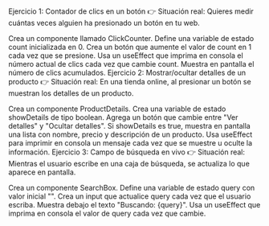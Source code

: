 Ejercicio 1: Contador de clics en un botón
👉 Situación real: Quieres medir cuántas veces alguien ha presionado un botón en tu web.

Crea un componente llamado ClickCounter.
Define una variable de estado count inicializada en 0.
Crea un botón que aumente el valor de count en 1 cada vez que se presione.
Usa un useEffect que imprima en consola el número actual de clics cada vez que cambie count.
Muestra en pantalla el número de clics acumulados.
Ejercicio 2: Mostrar/ocultar detalles de un producto
👉 Situación real: En una tienda online, al presionar un botón se muestran los detalles de un producto.

Crea un componente ProductDetails.
Crea una variable de estado showDetails de tipo boolean.
Agrega un botón que cambie entre "Ver detalles" y "Ocultar detalles".
Si showDetails es true, muestra en pantalla una lista con nombre, precio y descripción de un producto.
Usa useEffect para imprimir en consola un mensaje cada vez que se muestre u oculte la información.
Ejercicio 3: Campo de búsqueda en vivo
👉 Situación real: Mientras el usuario escribe en una caja de búsqueda, se actualiza lo que aparece en pantalla.

Crea un componente SearchBox.
Define una variable de estado query con valor inicial "".
Crea un input que actualice query cada vez que el usuario escriba.
Muestra debajo el texto "Buscando: {query}".
Usa un useEffect que imprima en consola el valor de query cada vez que cambie.

